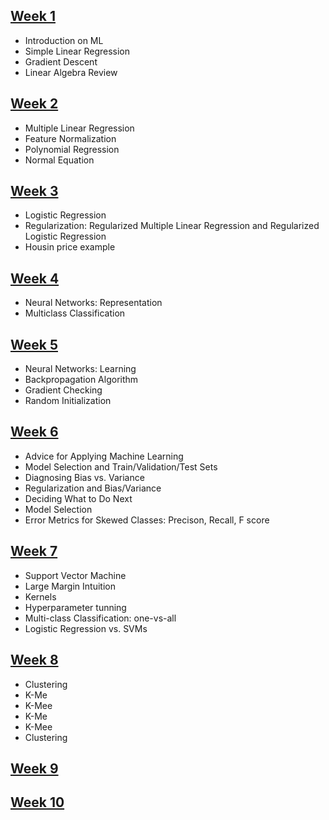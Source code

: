 ## [Week 1](https://github.com/sliao7/Notes-on-Data-Science-and-Statistic-Learning/blob/main/Machine%20Learning%20Notes%20Adrew%20Ng%20Coursera%20/Week1.pdf)
* Introduction on ML
* Simple Linear Regression
* Gradient Descent
* Linear Algebra Review

## [Week 2](https://github.com/sliao7/Notes-on-Data-Science-and-Statistic-Learning/blob/main/Machine%20Learning%20Notes%20Adrew%20Ng%20Coursera%20/Week2.pdf)
* Multiple Linear Regression 
* Feature Normalization 
* Polynomial Regression
* Normal Equation

## [Week 3](https://github.com/sliao7/Notes-on-Data-Science-and-Statistic-Learning/blob/main/Machine%20Learning%20Notes%20Adrew%20Ng%20Coursera%20/Week3.pdf)
* Logistic Regression
* Regularization: Regularized Multiple Linear Regression and Regularized Logistic Regression
* Housin price example

## [Week 4](https://github.com/sliao7/Notes-on-Data-Science-and-Statistic-Learning/blob/main/Machine%20Learning%20Notes%20Adrew%20Ng%20Coursera%20/Week4.pdf)
* Neural Networks: Representation 
* Multiclass Classification 

## [Week 5](https://github.com/sliao7/Notes-on-Data-Science-and-Statistic-Learning/blob/main/Machine%20Learning%20Notes%20Adrew%20Ng%20Coursera%20/Week5.pdf)
* Neural Networks: Learning
* Backpropagation Algorithm
* Gradient Checking
* Random Initialization

## [Week 6](https://github.com/sliao7/Notes-on-Data-Science-and-Statistic-Learning/blob/main/Machine%20Learning%20Notes%20Adrew%20Ng%20Coursera%20/Week6.pdf)
* Advice for Applying Machine Learning
* Model Selection and Train/Validation/Test Sets
* Diagnosing Bias vs. Variance
* Regularization and Bias/Variance
* Deciding What to Do Next
* Model Selection
* Error Metrics for Skewed Classes: Precison, Recall, F score

## [Week 7](https://github.com/sliao7/Notes-on-Data-Science-and-Statistic-Learning/blob/main/Machine%20Learning%20Notes%20Adrew%20Ng%20Coursera%20/Week7.pdf)
* Support Vector Machine 
* Large Margin Intuition 
* Kernels
* Hyperparameter tunning
* Multi-class Classification: one-vs-all
* Logistic Regression vs. SVMs

## [Week 8](https://github.com/sliao7/Notes-on-Data-Science-and-Statistic-Learning/blob/main/Machine%20Learning%20Notes%20Adrew%20Ng%20Coursera%20/Week8.pdf)
* Clustering
* K-Me
* K-Mee
* K-Me
* K-Mee
* Clustering
## [Week 9](https://github.com/sliao7/Notes-on-Data-Science-and-Statistic-Learning/blob/main/Machine%20Learning%20Notes%20Adrew%20Ng%20Coursera%20/Week9.pdf)

## [Week 10](https://github.com/sliao7/Notes-on-Data-Science-and-Statistic-Learning/blob/main/Machine%20Learning%20Notes%20Adrew%20Ng%20Coursera%20/Week10.pdf)
